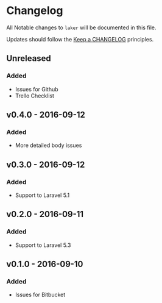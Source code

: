 # Changelog

All Notable changes to `laker` will be documented in this file.

Updates should follow the [Keep a CHANGELOG](http://keepachangelog.com/) principles.

## Unreleased

### Added
- Issues for Github
- Trello Checklist

## v0.4.0 - 2016-09-12

### Added
- More detailed body issues

## v0.3.0 - 2016-09-12

### Added
- Support to Laravel 5.1

## v0.2.0 - 2016-09-11

### Added
- Support to Laravel 5.3

## v0.1.0 - 2016-09-10

### Added
- Issues for Bitbucket
